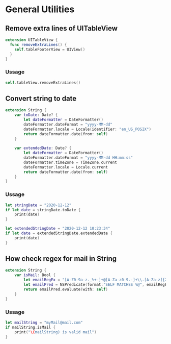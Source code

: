 # General Utilities

## Remove extra lines of UITableView

```swift
extension UITableView {
  func removeExtraLines() {
    self.tableFooterView = UIView()
  }
}
```

### Ussage

```swift
self.tableView.removeExtraLines()
```

## Convert string to date

```swift
extension String {
    var toDate: Date? {
        let dateFormatter = DateFormatter()
        dateFormatter.dateFormat = "yyyy-MM-dd"
        dateFormatter.locale = Locale(identifier: "en_US_POSIX")
        return dateFormatter.date(from: self)
    }
    
    var extendedDate: Date? {
        let dateFormatter = DateFormatter()
        dateFormatter.dateFormat = "yyyy-MM-dd HH:mm:ss"
        dateFormatter.timeZone = TimeZone.current
        dateFormatter.locale = Locale.current
        return dateFormatter.date(from: self)
    }
}

```

### Ussage

```swift
let stringDate = "2020-12-12"
if let date = stringDate.toDate {
    print(date)
}

let extendedStringDate = "2020-12-12 10:23:34"
if let date = extendedStringDate.extendedDate {
    print(date)
}
```

## How check regex for mail in String

```swift
extension String {
    var isMail: Bool {
        let emailRegEx = "[A-Z0-9a-z._%+-]+@[A-Za-z0-9.-]+\\.[A-Za-z]{2,64}"
        let emailPred = NSPredicate(format:"SELF MATCHES %@", emailRegEx)
        return emailPred.evaluate(with: self)
    }
}
```

### Ussage

```swift
let mailString = "myMail@mail.com"
if mailString.isMail {
    print("\(mailString) is valid mail")
}
```

